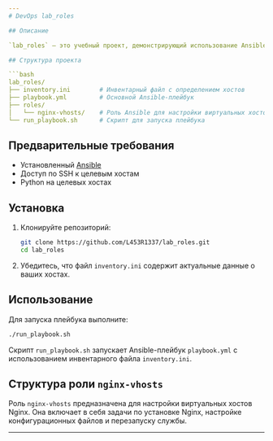```yaml
---
# DevOps lab_roles

## Описание

`lab_roles` — это учебный проект, демонстрирующий использование Ansible для автоматизации настройки веб-сервера Nginx. Проект включает в себя инвентарный файл, плейбук, роль Ansible и скрипт для запуска.

## Структура проекта

```bash
lab_roles/
├── inventory.ini        # Инвентарный файл с определением хостов
├── playbook.yml         # Основной Ansible-плейбук
├── roles/
│   └── nginx-vhosts/    # Роль Ansible для настройки виртуальных хостов Nginx
└── run_playbook.sh      # Скрипт для запуска плейбука
```

## Предварительные требования

* Установленный [Ansible](https://docs.ansible.com/ansible/latest/installation_guide/intro_installation.html)
* Доступ по SSH к целевым хостам
* Python на целевых хостах

## Установка

1. Клонируйте репозиторий:

   ```bash
   git clone https://github.com/L453R1337/lab_roles.git
   cd lab_roles
   ```

2. Убедитесь, что файл `inventory.ini` содержит актуальные данные о ваших хостах.

## Использование

Для запуска плейбука выполните:

```bash
./run_playbook.sh
```

Скрипт `run_playbook.sh` запускает Ansible-плейбук `playbook.yml` с использованием инвентарного файла `inventory.ini`.

## Структура роли `nginx-vhosts`

Роль `nginx-vhosts` предназначена для настройки виртуальных хостов Nginx. Она включает в себя задачи по установке Nginx, настройке конфигурационных файлов и перезапуску службы.

---
```

